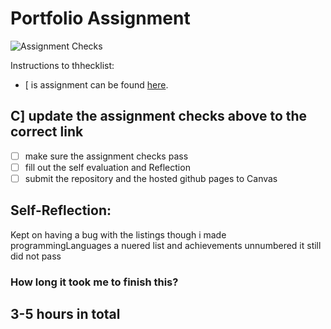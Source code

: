 # Portfolio Assignment

![Assignment Checks](https://github.com/IT3049C/student-portfolio/workflows/Assignment%20Checks/badge.svg)

Instructions to thhecklist:

- [ is assignment can be found [here](https://it3049c.github.io/Material/Assignments/1.Online_Portfolio/).

## C] update the assignment checks above to the correct link

- [ ] make sure the assignment checks pass
- [ ] fill out the self evaluation and Reflection
- [ ] submit the repository and the hosted github pages to Canvas

## Self-Reflection:

Kept on having a bug with the listings though i made programmingLanguages a nuered list and achievements unnumbered it still did not pass

### How long it took me to finish this?

## 3-5 hours in total
